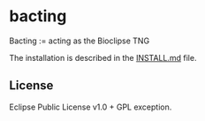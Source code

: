 # bacting
Bacting := acting as the Bioclipse TNG

The installation is described in the [INSTALL.md](INSTALL.md) file.

## License

Eclipse Public License v1.0 + GPL exception.

